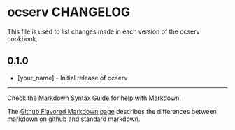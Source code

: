 # ocserv CHANGELOG

This file is used to list changes made in each version of the ocserv cookbook.

## 0.1.0
- [your_name] - Initial release of ocserv

- - -
Check the [Markdown Syntax Guide](http://daringfireball.net/projects/markdown/syntax) for help with Markdown.

The [Github Flavored Markdown page](http://github.github.com/github-flavored-markdown/) describes the differences between markdown on github and standard markdown.
